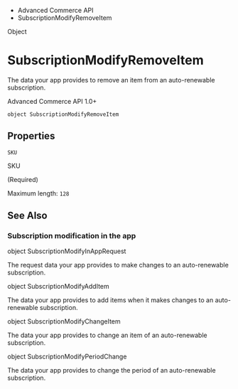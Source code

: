 

- Advanced Commerce API
-  SubscriptionModifyRemoveItem 

Object

# SubscriptionModifyRemoveItem

The data your app provides to remove an item from an auto-renewable subscription.

Advanced Commerce API 1.0+

``` source
object SubscriptionModifyRemoveItem
```

## Properties

`SKU`

SKU

 (Required) 

Maximum length: `128`

## See Also

### Subscription modification in the app

object SubscriptionModifyInAppRequest

The request data your app provides to make changes to an auto-renewable subscription.

object SubscriptionModifyAddItem

The data your app provides to add items when it makes changes to an auto-renewable subscription.

object SubscriptionModifyChangeItem

The data your app provides to change an item of an auto-renewable subscription.

object SubscriptionModifyPeriodChange

The data your app provides to change the period of an auto-renewable subscription.

